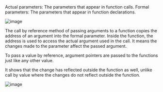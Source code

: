 Actual parameters: The parameters that appear in function calls. Formal parameters: The parameters that appear in function declarations.


![image](https://user-images.githubusercontent.com/127819492/234354626-6a254ff0-0729-47d3-91ec-cdbf63fa9b0a.png)

The call by reference method of passing arguments to a function copies the address of an argument into the formal parameter. Inside the function, the address is used to access the actual argument used in the call. It means the changes made to the parameter affect the passed argument.

To pass a value by reference, argument pointers are passed to the functions just like any other value.

It shows that the change has reflected outside the function as well, unlike call by value where the changes do not reflect outside the function.

![image](https://user-images.githubusercontent.com/127819492/234354821-de20b8a1-dc8d-46eb-85d1-c3c1e0cfd6c5.png)
